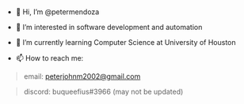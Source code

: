 # 

- 👋 Hi, I’m @petermendoza
- 👀 I’m interested in software development and automation
- 🌱 I’m currently learning Computer Science at University of Houston

- 📫 How to reach me: 
> email: peterjohnm2002@gmail.com

> discord: buqueefius#3966 (may not be updated)

<!---
petermendoza/petermendoza is a ✨ special ✨ repository because its `README.md` (this file) appears on your GitHub profile.
You can click the Preview link to take a look at your changes.
--->
